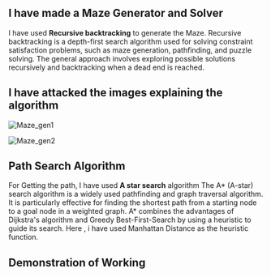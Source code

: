 ## I have made a Maze Generator and Solver

I have used **Recursive backtracking** to generate the Maze.
Recursive backtracking is a depth-first search algorithm used for solving constraint satisfaction problems, such as maze generation, pathfinding, and puzzle solving. The general approach involves exploring possible solutions recursively and backtracking when a dead end is reached.

## I have attacked the images explaining the algorithm

![Maze_gen1](https://github.com/Kazuto16K/Maze-Generator-and-Solver-using-Astar/assets/112095521/167a8f9b-d323-41e5-abbb-2cc20156af67)

![Maze_gen2](https://github.com/Kazuto16K/Maze-Generator-and-Solver-using-Astar/assets/112095521/4afa2b36-4410-4f74-9cbf-43c869cb8521)

## Path Search Algorithm
For Getting the path, I have used **A star search** algorithm
The A* (A-star) search algorithm is a widely used pathfinding and graph traversal algorithm. It is particularly effective for finding the shortest path from a starting node to a goal node in a weighted graph. A* combines the advantages of Dijkstra's algorithm and Greedy Best-First-Search by using a heuristic to guide its search.
Here , i have used Manhattan Distance as the heuristic function.

## Demonstration of Working 



